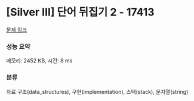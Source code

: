 # [Silver III] 단어 뒤집기 2 - 17413 

[문제 링크](https://www.acmicpc.net/problem/17413) 

### 성능 요약

메모리: 2452 KB, 시간: 8 ms

### 분류

자료 구조(data_structures), 구현(implementation), 스택(stack), 문자열(string)

